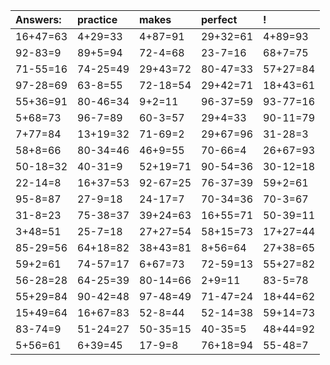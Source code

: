 | Answers: | practice | makes | perfect | ! |
| :--- | :--- | :--- | :--- | :--- |
| 16+47=63 | 4+29=33 | 4+87=91 | 29+32=61 | 4+89=93 | 
| 92-83=9 | 89+5=94 | 72-4=68 | 23-7=16 | 68+7=75 | 
| 71-55=16 | 74-25=49 | 29+43=72 | 80-47=33 | 57+27=84 | 
| 97-28=69 | 63-8=55 | 72-18=54 | 29+42=71 | 18+43=61 | 
| 55+36=91 | 80-46=34 | 9+2=11 | 96-37=59 | 93-77=16 | 
| 5+68=73 | 96-7=89 | 60-3=57 | 29+4=33 | 90-11=79 | 
| 7+77=84 | 13+19=32 | 71-69=2 | 29+67=96 | 31-28=3 | 
| 58+8=66 | 80-34=46 | 46+9=55 | 70-66=4 | 26+67=93 | 
| 50-18=32 | 40-31=9 | 52+19=71 | 90-54=36 | 30-12=18 | 
| 22-14=8 | 16+37=53 | 92-67=25 | 76-37=39 | 59+2=61 | 
| 95-8=87 | 27-9=18 | 24-17=7 | 70-34=36 | 70-3=67 | 
| 31-8=23 | 75-38=37 | 39+24=63 | 16+55=71 | 50-39=11 | 
| 3+48=51 | 25-7=18 | 27+27=54 | 58+15=73 | 17+27=44 | 
| 85-29=56 | 64+18=82 | 38+43=81 | 8+56=64 | 27+38=65 | 
| 59+2=61 | 74-57=17 | 6+67=73 | 72-59=13 | 55+27=82 | 
| 56-28=28 | 64-25=39 | 80-14=66 | 2+9=11 | 83-5=78 | 
| 55+29=84 | 90-42=48 | 97-48=49 | 71-47=24 | 18+44=62 | 
| 15+49=64 | 16+67=83 | 52-8=44 | 52-14=38 | 59+14=73 | 
| 83-74=9 | 51-24=27 | 50-35=15 | 40-35=5 | 48+44=92 | 
| 5+56=61 | 6+39=45 | 17-9=8 | 76+18=94 | 55-48=7 | 
